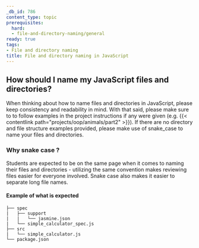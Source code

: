 ```yaml
---
_db_id: 786
content_type: topic
prerequisites:
  hard:
  - file-and-directory-naming/general
ready: true
tags:
- File and directory naming
title: File and directory naming in JavaScript
---
```


## How should I name my JavaScript files and directories?

When thinking about how to name files and directories in JavaScript, please keep consistency and readability in mind. With that said, please make sure to to follow examples in the project instructions if any were given (e.g. {{< contentlink path="projects/oop/animals/part2" >}}). If there are no directory and file structure examples provided, please make use of snake_case to name your files and directories.

### Why snake case ?

Students are expected to be on the same page when it comes to naming their files and directories - utilizing the same convention makes reviewing files easier for everyone involved. Snake case also makes it easier to separate long file names.

#### Example of what is expected

```
├── spec
|   ├── support
|   |   └── jasmine.json
|   └── simple_calculator_spec.js
├── src
|   └── simple_calculator.js
└── package.json
```